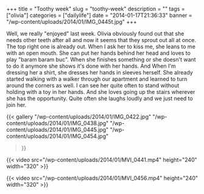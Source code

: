 +++
title = "Toothy week"
slug = "toothy-week"
description = ""
tags = ["olivia"]
categories = ["dailylife"]
date = "2014-01-17T21:36:33"
banner = "/wp-content/uploads/2014/01/IMG_0445t.jpg"
+++

Well, we really "enjoyed" last week. Olivia obviously found out that she needs other teeth after all
and now it seems that they sprout out all at once. The top right one is already out. When I ask her
to kiss me, she leans to me with an open mouth. She can put her hands behind her head and loves to
play "baram baram buc". When she finishes something or she doesn't want to do it anymore she shows
it's done with her hands. And When I'm dressing her a shirt, she dresses her hands in sleeves
herself. She already started walking with a walker through our apartment and learned to turn around
the corners as well. I can see her quite often to stand without holding with a toy in her hands.
And she loves going up the stairs wherever she has the opportunity. Quite often she laughs loudly
and we just need to join her.

{{< gallery
    "/wp-content/uploads/2014/01/IMG_0422.jpg"
    "/wp-content/uploads/2014/01/IMG_0438.jpg"
    "/wp-content/uploads/2014/01/IMG_0445.jpg"
    "/wp-content/uploads/2014/01/IMG_0454.jpg"
>}}

{{< video src="/wp-content/uploads/2014/01/MVI_0441.mp4" height="240" width="320" >}}



{{< video src="/wp-content/uploads/2014/01/MVI_0456.mp4" height="240" width="320" >}}

